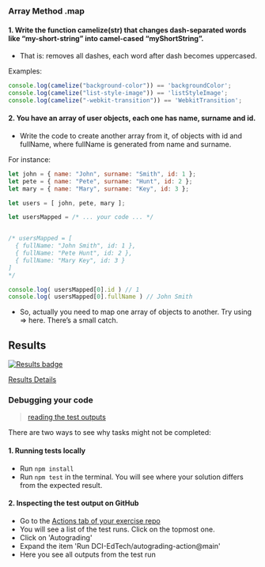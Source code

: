 ### Array Method .map

#### 1. Write the function camelize(str) that changes dash-separated words like “my-short-string” into camel-cased “myShortString”.

* That is: removes all dashes, each word after dash becomes uppercased.

Examples:
```js
console.log(camelize("background-color")) == 'backgroundColor';
console.log(camelize("list-style-image")) == 'listStyleImage';
console.log(camelize("-webkit-transition")) == 'WebkitTransition';
``` 

#### 2. You have an array of user objects, each one has name, surname and id.

* Write the code to create another array from it, of objects with id and fullName, where fullName is generated from name and surname.

For instance:
```js
let john = { name: "John", surname: "Smith", id: 1 };
let pete = { name: "Pete", surname: "Hunt", id: 2 };
let mary = { name: "Mary", surname: "Key", id: 3 };

let users = [ john, pete, mary ];

let usersMapped = /* ... your code ... */


/* usersMapped = [
  { fullName: "John Smith", id: 1 },
  { fullName: "Pete Hunt", id: 2 },
  { fullName: "Mary Key", id: 3 }
]
*/

console.log( usersMapped[0].id ) // 1
console.log( usersMapped[0].fullName ) // John Smith
``` 
* So, actually you need to map one array of objects to another. Try using => here. There’s a small catch.
[//]: # (autograding info start)
## Results
  [![Results badge](../../blob/badges/.github/badges/autograding-solution/badge.svg)](https://github.com/DigitalCareerInstitute/PB-Data-Structure-ArrayMethod-map/actions)
  
  [Results Details](https://github.com/DigitalCareerInstitute/PB-Data-Structure-ArrayMethod-map/actions)
  
  ### Debugging your code
  > [reading the test outputs](https://github.com/DCI-EdTech/autograding-setup/wiki/Reading-test-outputs)
  
  There are two ways to see why tasks might not be completed:
  #### 1. Running tests locally
  - Run `npm install`
  - Run `npm test` in the terminal. You will see where your solution differs from the expected result.
  
  #### 2. Inspecting the test output on GitHub
  - Go to the [Actions tab of your exercise repo](https://github.com/DigitalCareerInstitute/PB-Data-Structure-ArrayMethod-map/actions)
  - You will see a list of the test runs. Click on the topmost one.
  - Click on 'Autograding'
  - Expand the item 'Run DCI-EdTech/autograding-action@main'
  - Here you see all outputs from the test run
[//]: # (autograding info end)